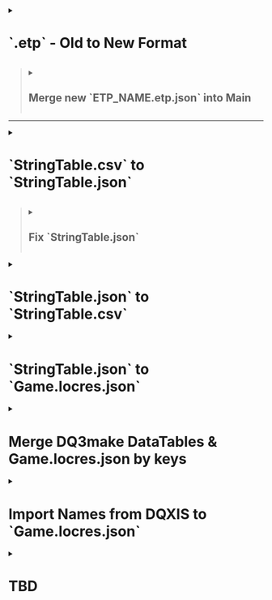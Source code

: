 <details><summary><h1>`.etp` - Old to New Format</h1></summary>

> # JQ Query
>
> ```js
> ####################################################################################################
> # Expected Input:
> # - <ETP_NAME>.etp.json (old format)
> # // ```json
> # // {
> # //   "key_01": {
> # //     "<value_ja_01>": "<value_en_01>"
> # //   },
> # //   "key_0": {
> # //     "<value_ja_02>": "<value_en_02>"
> # //   },
> # //   "key_0": {
> # //     "<value_ja_03>": "<value_en_03>"
> # //   }
> # // }
> # // ```
> # // For Example:
> # // ```json
> # // {
> # //   "19000000": {
> # //     "<voice 00480_19000000><start_lip_sync br01 _normal m00001>「姉ちゃーん！<stop_lip_animation br01 CLOSE_MOUTH>": "<voice 00480_19000000><start_lip_sync br01 _normal m00001>Hey, sis!<stop_lip_animation br01 CLOSE_MOUTH>"
> # //   },
> # //   "19000002": {
> # //     "<voice 00480_19000002><start_lip_sync br01 _normal m00001>「兄ちゃーん！<stop_lip_animation br01 CLOSE_MOUTH>": "<voice 00480_19000002><start_lip_sync br01 _normal m00001>Hey, bro!<stop_lip_animation br01 CLOSE_MOUTH>"
> # //   },
> # //   "19000005": {
> # //     "<voice 00480_19000005><start_lip_sync br01 _normal m00001>「<pc>ー！<stop_lip_animation br01 CLOSE_MOUTH>": "<voice 00480_19000005><start_lip_sync br01 _normal m00001><pc>!<stop_lip_animation br01 CLOSE_MOUTH>"
> # //   }
> # // }
> # // ```
> ####################################################################################################
> # old format .etp to new english only format
> # jq
> to_entries
> | map(
>     reduce . as $obj ({}; {
>         "key": $obj.["key"],
>         "value": {"en": $obj.["value"][]}
>     })
> )
> | from_entries
> ####################################################################################################
> # old format .etp to new multilingual format
> # // # jq
> # // to_entries
> # // | map(
> # //     reduce . as $obj ({}; {
> # //         "key": $obj.["key"],
> # //         "value": {
> # //             "comments": "",
> # //             "de": "",
> # //             "en": $obj.["value"][],
> # //             "es": "",
> # //             "fr": "",
> # //             "it": "",
> # //             "ja": ($obj.["value"] | keys[]),
> # //             "ko": "",
> # //             "zh-Hans": "",
> # //             "zh-Hant": ""
> # //         }
> # //     })
> # // )
> # // | from_entries
> ####################################################################################################
> # Expected Output:
> # // ```json
> # // {
> # //   "key_01": {
> # //     "en": "value_01"
> # //   },
> # //   "key_02": {
> # //     "en": "value_02"
> # //   },
> # //   "key_03": {
> # //     "en": "value_03"
> # //   }
> # // }
> # // ...
> # // ```
> # For Example:
> # // ```json
> # // {
> # //   "19000000": {
> # //     "en": "<voice 00480_19000000><start_lip_sync br01 _normal m00001>Hey, sis!<stop_lip_animation br01 CLOSE_MOUTH>"
> # //   },
> # //   "19000002": {
> # //     "en": "<voice 00480_19000002><start_lip_sync br01 _normal m00001>Hey, bro!<stop_lip_animation br01 CLOSE_MOUTH>"
> # //   },
> # //   "19000005": {
> # //     "en": "<voice 00480_19000005><start_lip_sync br01 _normal m00001><pc>!<stop_lip_animation br01 CLOSE_MOUTH>"
> # //   }
> # // }
> # // ...
> # // ```
> ####################################################################################################
> # Next Step:
> # Merge new `ETP_NAME.etp.json` into Main
> ####################################################################################################
> ```
> - Powershell
> ```ps
> jq "to_entries| map(reduce . as `$obj ({}; {`"key`": `$obj.[`"key`"],`"value`": {`"en`": `$obj.[`"value`"][]}}))| from_entries" "OLD.json" > "OUTPUT.json"
> ```
>
> </details>
>
> > <details><summary><h2>Merge new `ETP_NAME.etp.json` into Main</h2></summary>
> >
> > ## JQ Query
> >
> > ```js
> > ####################################################################################################
> > # Expected Input:
> > # - <ETP_NAME>.etp.json (new formats)
> > # // {
> > # //   "key_01": {
> > # //     "de": "",
> > # //     "en": "",
> > # //     "es": "",
> > # //     "fr": "",
> > # //     "it": "",
> > # //     "ja": "<value_ja_01>",
> > # //     "ko": "<value_ko_01>",
> > # //     "zh-Hans": "<value_zh-Hans_01>",
> > # //     "zh-Hant": "<value_zh-Hant_01>",
> > # //   },
> > # //   "key_02": {
> > # //     "de": "",
> > # //     "en": "",
> > # //     "es": "",
> > # //     "fr": "",
> > # //     "it": "",
> > # //     "ja": "<value_ja_02>",
> > # //     "ko": "<value_ko_02>",
> > # //     "zh-Hans": "<value_zh-Hans_02>",
> > # //     "zh-Hant": "<value_zh-Hant_02>",
> > # //   },
> > # //   "key_03": {
> > # //     "de": "",
> > # //     "en": "",
> > # //     "es": "",
> > # //     "fr": "",
> > # //     "it": "",
> > # //     "ja": "<value_ja_03>",
> > # //     "ko": "<value_ko_03>",
> > # //     "zh-Hans": "<value_zh-Hans_03>",
> > # //     "zh-Hant": "<value_zh-Hant_03>",
> > # //   }
> > # // }
> > # // {
> > # //   "key_01": {
> > # //     "en": "<value_en_01>"
> > # //   },
> > # //   "key_02": {
> > # //     "en": "<value_en_03>"
> > # //   },
> > # //   "key_03": {
> > # //     "ja": "<value_en_02>"
> > # //   }
> > # // }
> > # For Example:
> > # // {
> > # //   "19000000": {
> > # //     "de": "",
> > # //     "en": "<voice 00480_19000000><start_lip_sync br01 _normal m00001>Hey, sis!<stop_lip_animation br01 CLOSE_MOUTH>",
> > # //     "es": "",
> > # //     "fr": "",
> > # //     "it": "",
> > # //     "ja": "<voice 00480_19000000><start_lip_sync br01 _normal m00001>「姉ちゃーん！<stop_lip_animation br01 CLOSE_MOUTH>",
> > # //     "ko": "<voice 00480_19000000><start_lip_sync br01 _normal m00001>: 누나~!<stop_lip_animation br01 CLOSE_MOUTH>",
> > # //     "zh-Hans": "<voice 00480_19000000><start_lip_sync br01 _normal m00001>姐姐！<stop_lip_animation br01 CLOSE_MOUTH>",
> > # //     "zh-Hant": "<voice 00480_19000000><start_lip_sync br01 _normal m00001>姊姊──！<stop_lip_animation br01 CLOSE_MOUTH>"
> > # //   },
> > # //   "19000002": {
> > # //     "de": "",
> > # //     "en": "<voice 00480_19000002><start_lip_sync br01 _normal m00001>Hey, bro!<stop_lip_animation br01 CLOSE_MOUTH>",
> > # //     "es": "",
> > # //     "fr": "",
> > # //     "it": "",
> > # //     "ja": "<voice 00480_19000002><start_lip_sync br01 _normal m00001>「兄ちゃーん！<stop_lip_animation br01 CLOSE_MOUTH>",
> > # //     "ko": "<voice 00480_19000002><start_lip_sync br01 _normal m00001>: 형~!<stop_lip_animation br01 CLOSE_MOUTH>",
> > # //     "zh-Hans": "<voice 00480_19000002><start_lip_sync br01 _normal m00001>哥哥！<stop_lip_animation br01 CLOSE_MOUTH>",
> > # //     "zh-Hant": "<voice 00480_19000002><start_lip_sync br01 _normal m00001>哥哥──！<stop_lip_animation br01 CLOSE_MOUTH>"
> > # //   },
> > # //   "19000005": {
> > # //     "de": "",
> > # //     "en": "<voice 00480_19000005><start_lip_sync br01 _normal m00001><pc>!<stop_lip_animation br01 CLOSE_MOUTH>",
> > # //     "es": "",
> > # //     "fr": "",
> > # //     "it": "",
> > # //     "ja": "<voice 00480_19000005><start_lip_sync br01 _normal m00001>「<pc>ー！<stop_lip_animation br01 CLOSE_MOUTH>",
> > # //     "ko": "<voice 00480_19000005><start_lip_sync br01 _normal m00001>: <pc>~!<stop_lip_animation br01 CLOSE_MOUTH>",
> > # //     "zh-Hans": "<voice 00480_19000005><start_lip_sync br01 _normal m00001><pc>！<stop_lip_animation br01 CLOSE_MOUTH>",
> > # //     "zh-Hant": "<voice 00480_19000005><start_lip_sync br01 _normal m00001><pc>──！<stop_lip_animation br01 CLOSE_MOUTH>"
> > # //   }
> > # // }
> > # //
> > # // {
> > # //   "19000000": {
> > # //     "en": "<voice 00480_19000000><start_lip_sync br01 _normal m00001>Hey, sis!<stop_lip_animation br01 CLOSE_MOUTH>"
> > # //   },
> > # //   "19000002": {
> > # //     "en": "<voice 00480_19000002><start_lip_sync br01 _normal m00001>Hey, bro!<stop_lip_animation br01 CLOSE_MOUTH>"
> > # //   },
> > # //   "19000005": {
> > # //     "en": "<voice 00480_19000005><start_lip_sync br01 _normal m00001><pc>!<stop_lip_animation br01 CLOSE_MOUTH>"
> > # //   }
> > # // }
> > # // ...
> > ####################################################################################################
> > # jq -s
> > reduce .[] as $obj ({}; . * $obj)
> > ####################################################################################################
> > # Expected Output:
> > # // {
> > # //   "key_01": {
> > # //     "de": "",
> > # //     "en": "<value_en_01>",
> > # //     "es": "",
> > # //     "fr": "",
> > # //     "it": "",
> > # //     "ja": "<value_ja_01>",
> > # //     "ko": "<value_ko_01>",
> > # //     "zh-Hans": "<value_zh-Hans_01>",
> > # //     "zh-Hant": "<value_zh-Hant_01>",
> > # //   },
> > # //   "key_02": {
> > # //     "de": "",
> > # //     "en": "<value_en_02>",
> > # //     "es": "",
> > # //     "fr": "",
> > # //     "it": "",
> > # //     "ja": "<value_ja_02>",
> > # //     "ko": "<value_ko_02>",
> > # //     "zh-Hans": "<value_zh-Hans_02>",
> > # //     "zh-Hant": "<value_zh-Hant_02>",
> > # //   },
> > # //   "key_03": {
> > # //     "de": "",
> > # //     "en": "<value_en_03>",
> > # //     "es": "",
> > # //     "fr": "",
> > # //     "it": "",
> > # //     "ja": "<value_ja_03>",
> > # //     "ko": "<value_ko_03>",
> > # //     "zh-Hans": "<value_zh-Hans_03>",
> > # //     "zh-Hant": "<value_zh-Hant_03>",
> > # //   }
> > # // }
> > # For Example:
> > # // {
> > # //   "19000000": {
> > # //     "de": "",
> > # //     "en": "<voice 00480_19000000><start_lip_sync br01 _normal m00001>Hey, sis!<stop_lip_animation br01 CLOSE_MOUTH>",
> > # //     "es": "",
> > # //     "fr": "",
> > # //     "it": "",
> > # //     "ja": "<voice 00480_19000000><start_lip_sync br01 _normal m00001>「姉ちゃーん！<stop_lip_animation br01 CLOSE_MOUTH>",
> > # //     "ko": "<voice 00480_19000000><start_lip_sync br01 _normal m00001>: 누나~!<stop_lip_animation br01 CLOSE_MOUTH>",
> > # //     "zh-Hans": "<voice 00480_19000000><start_lip_sync br01 _normal m00001>姐姐！<stop_lip_animation br01 CLOSE_MOUTH>",
> > # //     "zh-Hant": "<voice 00480_19000000><start_lip_sync br01 _normal m00001>姊姊──！<stop_lip_animation br01 CLOSE_MOUTH>"
> > # //   },
> > # //   "19000002": {
> > # //     "de": "",
> > # //     "en": "<voice 00480_19000002><start_lip_sync br01 _normal m00001>Hey, bro!<stop_lip_animation br01 CLOSE_MOUTH>",
> > # //     "es": "",
> > # //     "fr": "",
> > # //     "it": "",
> > # //     "ja": "<voice 00480_19000002><start_lip_sync br01 _normal m00001>「兄ちゃーん！<stop_lip_animation br01 CLOSE_MOUTH>",
> > # //     "ko": "<voice 00480_19000002><start_lip_sync br01 _normal m00001>: 형~!<stop_lip_animation br01 CLOSE_MOUTH>",
> > # //     "zh-Hans": "<voice 00480_19000002><start_lip_sync br01 _normal m00001>哥哥！<stop_lip_animation br01 CLOSE_MOUTH>",
> > # //     "zh-Hant": "<voice 00480_19000002><start_lip_sync br01 _normal m00001>哥哥──！<stop_lip_animation br01 CLOSE_MOUTH>"
> > # //   },
> > # //   "19000005": {
> > # //     "de": "",
> > # //     "en": "<voice 00480_19000005><start_lip_sync br01 _normal m00001><pc>!<stop_lip_animation br01 CLOSE_MOUTH>",
> > # //     "es": "",
> > # //     "fr": "",
> > # //     "it": "",
> > # //     "ja": "<voice 00480_19000005><start_lip_sync br01 _normal m00001>「<pc>ー！<stop_lip_animation br01 CLOSE_MOUTH>",
> > # //     "ko": "<voice 00480_19000005><start_lip_sync br01 _normal m00001>: <pc>~!<stop_lip_animation br01 CLOSE_MOUTH>",
> > # //     "zh-Hans": "<voice 00480_19000005><start_lip_sync br01 _normal m00001><pc>！<stop_lip_animation br01 CLOSE_MOUTH>",
> > # //     "zh-Hant": "<voice 00480_19000005><start_lip_sync br01 _normal m00001><pc>──！<stop_lip_animation br01 CLOSE_MOUTH>"
> > # //   }
> > # // }
> > ####################################################################################################
> > ```
> > - Powershell
> > ```ps
> > jq -s "reduce .[] as `$obj ({}; . * `$obj)" "NEW.json" "OUTPUT.json" > "MAIN.json"
> > ```
> > </details>



---

<details><summary><h1>`StringTable.csv` to `StringTable.json`</h1></summary>

> # JQ Query
>
> ```js
> ####################################################################################################
> # Expected Input:
> # // ```csv
> # // Key,SourceString
> # // key_01,"value_01"
> # // key_02,"value_02"
> # For Example:
> # // ```csv
> # // Key,SourceString
> # // SYSTXT_BOUKENNOSHO_00010,"Venture, Forth"
> # // SYSTXT_BOUKENNOSHO_00020,"Create, """Adventure Log""""
> # // ```
> ####################################################################################################
> # jq -R
> split(",(?=(SourceString|\".*))"; null) # // Split after first comma
> | .[] = {
>             "key": .[0],
>             "value": ({"<LANGUAGE>":
>                 .[1]
>                 | sub("(^\\\"|\\\"$)";"";"g") # // Fix 'jq -R' (raw input) start & end double-quotes
>                 #| sub("\\\\n";"\n";"g") # // Fix newlines
>                 | sub("(\\\\\"|\"\")";"\"";"g") # // Fix double-quotes
>             })
>         }
> | from_entries
> ####################################################################################################
> # Expected Output:
> # // ```json
> # // {
> # //   "Key": {
> # //     "<LANGUAGE>": "SourceString"
> # //   }
> # // }
> # // {
> # //   "key_01": {
> # //     "<LANGUAGE>": "value_01"
> # //   }
> # // }
> # // {
> # //   "key_02": {
> # //     "<LANGUAGE>": "value_02"
> # //   }
> # // }
> # // ...
> # // ```
> # For Example:
> # // ```json
> # // {
> # //   "Key": {
> # //     "<LANGUAGE>": "SourceString"
> # //   }
> # // }
> # // {
> # //   "SYSTXT_BOUKENNOSHO_00010": {
> # //     "<LANGUAGE>": "Venture Forth"
> # //   }
> # // }
> # // {
> # //   "SYSTXT_BOUKENNOSHO_00020": {
> # //     "<LANGUAGE>": "Create \"Adventure\" \"Log\""
> # //   }
> # // }
> # // ...
> # // ```
> ####################################################################################################
> # Next Step:
> # Fix `StringTable.json`
> ####################################################################################################
> ```
>
> ---
>
> </details>

> <details><summary><h2>Fix `StringTable.json`</h2></summary>
>
> > ## JQ Query
> >
> > - `jq` does not have a convenient way of combining/"slurping" the output from the previous step (yet?), so a second command is needed.
> >
> > ```js
> > ####################################################################################################
> > # Expected Input:
> > # // ```json
> > # // {
> > # //   "Key": {
> > # //     "<LANGUAGE>": "SourceString"
> > # //   }
> > # // }
> > # // {
> > # //   "key_01": {
> > # //     "<LANGUAGE>": "value_01"
> > # //   }
> > # // }
> > # // {
> > # //   "key_02": {
> > # //     "<LANGUAGE>": "value_02"
> > # //   }
> > # // }
> > # // ...
> > # // ```
> > # For Example:
> > # // ```json
> > # // {
> > # //   "Key": {
> > # //     "<LANGUAGE>": "SourceString"
> > # //   }
> > # // }
> > # // {
> > # //   "SYSTXT_BOUKENNOSHO_00010": {
> > # //     "<LANGUAGE>": "Venture Forth"
> > # //   }
> > # // }
> > # // {
> > # //   "SYSTXT_BOUKENNOSHO_00020": {
> > # //     "<LANGUAGE>": "Create \"Adventure\" \"Log\""
> > # //   }
> > # // }
> > # // ...
> > # // ```
> > ####################################################################################################
> > # jq -s
> > add
> > | del(.Key)
> > | . as $output
> > | {"<StringTable Name>": $output}
> > # For Example: // | {"STT_System_Title": $output}
> > ####################################################################################################
> > # Expected Output:
> > # // ```json
> > # // {
> > # //   "<StringTable Name>": {
> > # //     "key_01": {
> > # //       "<LANGUAGE>": "value_01"
> > # //     },
> > # //     "key_02": {
> > # //       "<LANGUAGE>": "value_02"
> > # //     }
> > # //     ...
> > # //   }
> > # // }
> > # For Example:
> > # // ```json
> > # // {
> > # //   "STT_System_Title": {
> > # //     "SYSTXT_BOUKENNOSHO_00010": {
> > # //       "<LANGUAGE>": "Venture Forth"
> > # //     },
> > # //     "SYSTXT_BOUKENNOSHO_00020": {
> > # //       "<LANGUAGE>": "Create \"Adventure\" \"Log\""
> > # //     }
> > # //     ...
> > # //   }
> > # // }
> > # // ```
> > ####################################################################################################
> > # Next Step:
> > # Combine with `Game.locres.json`
> > ####################################################################################################
> > ```
>
> ---
>
> </details>

<details><summary><h1>`StringTable.json` to `StringTable.csv`</h1></summary>

> - For translating via `pakchunk#-<PLATFORM>.ucas/<PROJECT_NAME>/Content/StringTables/Game/**/<StringTable>.uasset` in Unreal Engine's UE4Editor
>
> # JQ Query
>
> ```js
> ####################################################################################################
> # Expected Input:
> # // ```json
> # // {
> # //   "<StringTable Name>": {
> # //     "key_01": {
> # //       "<LANGUAGE>": "value_01"
> # //     },
> # //     "key_02": {
> # //       "<LANGUAGE>": "value_02"
> # //     }
> # //     ...
> # //   }
> # // }
> # For Example:
> # // ```json
> # // {
> # //   "STT_System_Title": {
> # //     "SYSTXT_BOUKENNOSHO_00010": {
> # //       "<LANGUAGE>": "Venture Forth"
> # //     },
> # //     "SYSTXT_BOUKENNOSHO_00020": {
> # //       "<LANGUAGE>": "Create \"Adventure\" \"Log\""
> # //     }
> # //     ...
> # //   }
> # // }
> # // ```
> ####################################################################################################
> # jq -r
> "Key,SourceString",
> (
>     .[]
>     | to_entries
>     | map(
>         .value = (
>             .value[]
>         )
>         | "\(.key),\"\(
>             .value
>             | sub("\n";"\\n";"g")
>             | sub("\"";"\"\"";"g")
>         )\""
>     )
> )[]
> ####################################################################################################
> # Expected Output:
> # // ```csv
> # // Key,SourceString
> # // key_01,"value_01"
> # // key_02,"value_02"
> # // ...
> # // ```
> # For Example:
> # // ```csv
> # // Key,SourceString
> # // SYSTXT_BOUKENNOSHO_00010,"Venture Forth"
> # // SYSTXT_BOUKENNOSHO_00020,"Create\n""Adventure"" ""Log"""
> # // ...
> # // ```
> ####################################################################################################
> # Next Step:
> # - `import csv` into Unreal Engine project's StringTables
> ####################################################################################################
> ```
>
> ---
>
> </details>

<details><summary><h1>`StringTable.json` to `Game.locres.json`</h1></summary>

> - For translating via `pakchunk0-<PLATFORM>.pak/<PROJECT_NAME>/Content/Localization/Game/<LANGUAGE>/Game.locres` with LocRes-Builder
>
> ## JQ Query
>
> ```js
> ####################################################################################################
> # Expected Input:
> # // ```json
> # // {
> # //   "<StringTable Name>": {
> # //     "key_01": {
> # //       "<LANGUAGE>": "value_01"
> # //     },
> # //     "key_02": {
> # //       "<LANGUAGE>": "value_02"
> # //     }
> # //     ...
> # //   }
> # // }
> # For Example:
> # // {
> # //   "STT_CareerStoryVer1": {
> # //     "SYSTXT_CAREER_STORY_ATH1_001": {
> # //       "comments": "",
> # //       "de": "",
> # //       "en": "One day, {PC} woke up to find that\n{Brother_Name} had failed at an alchemy recipe\nand had turned the village supply of Pep Beans into ashes.\n{PC} was sent to Abba's house to apologize to\nher on behalf of {Zokugara}. It seems that\nAbba's house is on the hill beyond the bridge.",
> # //       "es": "",
> # //       "fr": "",
> # //       "it": "",
> # //       "ja": "ある日\u3000{PC}が\u3000目を覚ますと\n{Brother_Name}が\u3000錬金術に失敗して\n大事なハツラツ豆を灰にしてしまったと\n騒ぎになっていた。\n家に上がってきた\u3000村人に\u3000{Zokugara}の代わりに\nアバさまに謝ってこい！\u3000と言われた。\nアバの家は\u3000橋向こうの高台にあるらしい。",
> # //       "ko": "어느 날 {PC}|hpp(이,가) 눈을 뜨자\n{Brother_Name}의 연금술이 실패하는 바람에\n소중한 활력의 콩이 잿더미가 되었다며\n난리가 난 상태였다.\n집으로 찾아온 마을 주민은 {Brother_Name}|hpp(을,를)\n대신해서 아바 님께 사과하고 오라고 했다.\n아바의 집은 다리 건너 언덕에 있다 한다.",
> # //       "zh-Hans": "有一天，{PC}一觉醒来，\n发现{Brother_Name}因为炼金术失败\n而把重要的活力豆毁掉了，\n这件事在村里引起了骚动。\n一位村民来到家里，\n要求代替{Zokugara}向阿巴大人道歉。\n阿巴的家似乎就在桥对面的高地上。",
> # //       "zh-Hant": "有一天，{PC}一覺醒來，\n發現{Brother_Name}因為鍊金術失敗\n而把重要的活力豆毀掉了，\n這件事在村裡引起了騷動。\n一位村民來到家裡，\n要求代替{Zokugara}去向阿巴大人道歉。\n阿巴的家似乎就在橋對面的高地上。"
> # //     },
> # //     "SYSTXT_CAREER_STORY_ATH1_002": {
> # //       "comments": "",
> # //       "de": "",
> # //       "en": "When {PC} arrived at Abba's house\nthey met with Abba's grandson, Shini.\nHe said that she has been feeling depressed\nlately but he has a plan to help her feel\nbetter. Shini has asked us to bring him some\nDried Antidotal Herb and Fluffy Rice Husk.",
> # //       "es": "",
> # //       "fr": "",
> # //       "it": "",
> # //       "ja": "アバの家に\u3000謝りにいくと\u3000アバは\n部屋に閉じこもっており\u3000応対したのは\nアバの孫のシンイだった。\nシンイは\u3000灰になったハツラツ豆の代わりに\nフカフカのもみガラと\u3000干しどくけし草を\n持ってきてほしい！\u3000と頼んできた。\nアバは\u3000最近\u3000ふさぎ込んでいるらしい。",
> # //       "ko": "아바의 집에 사과하러 갔지만 아바는\n방에 틀어박힌 상태였고, 대신 \n아바의 손자인 신이가 맞이해 주었다.\n신이는 잿더미가 된 활력의 콩 대신에\n말랑한 겉겨와 말린 해독초를\n가져와 달라고 부탁했다.\n아바는 요즘 몹시 울적해한다는 것 같다.",
> # //       "zh-Hans": "前往阿巴的家道歉，\n却发现阿巴闷在屋子里，\n只见到了阿巴的孙子辛依。\n受辛依委托将软软的谷壳和\n晒干的解毒草拿来，\n补偿变为灰烬的活力豆。\n阿巴最近似乎精神不太好。",
> # //       "zh-Hant": "前往阿巴的家道歉，\n卻發現阿巴悶在屋子裡，\n只見到了阿巴的孫子辛伊。\n受辛伊委託\n將鬆軟穀殼和曬乾的解毒草\n拿來，補償變為灰燼的活力豆。\n阿巴最近似乎精神不太好。"
> # //     }
> # //   }
> # // }
> ####################################################################################################
> # jq
> . as {$STT_CareerStoryVer1: {$key: $values}}
> | {STT_CareerStoryVer1: (
>     $STT_CareerStoryVer1
>     # // delete all languages—except the target—to not accidentally overwrite `Game.locres.json`'s other fields later
>     | del(.[].[
>         "comments",
>         "de",
>         #"en",
>         "es",
>         "fr",
>         "it",
>         "ja",
>         "ko",
>         "zh-Hans",
>         "zh-Hant"
>     ])
> )}
> ####################################################################################################
> # Expected Output:
> # // {
> # //   "STT_CareerStoryVer1": {
> # //     "SYSTXT_CAREER_STORY_ATH1_001": {
> # //       "en": "One day, {PC} woke up to find that\n{Brother_Name} had failed at an alchemy recipe\nand had turned the village supply of Pep Beans into ashes.\n{PC} was sent to Abba's house to apologize to\nher on behalf of {Zokugara}. It seems that\nAbba's house is on the hill beyond the bridge."
> # //     },
> # //     "SYSTXT_CAREER_STORY_ATH1_002": {
> # //       "en": "When {PC} arrived at Abba's house\nthey met with Abba's grandson, Shini.\nHe said that she has been feeling depressed\nlately but he has a plan to help her feel\nbetter. Shini has asked us to bring him some\nDried Antidotal Herb and Fluffy Rice Husk."
> # //     }
> # //   }
> # // }
> ####################################################################################################
> ```
>
> ---
>
> ## JQ Query
>
> ```js
> ####################################################################################################
> # Expected Input:
> # - `Game.locres.json`
> # - `StringTable.json`
> #   - single language
> # // ```json
> # // {
> # //   "<StringTable Name>": {
> # //     "key_01": {
> # //       "<LANGUAGE>": "value_01"
> # //     },
> # //     "key_02": {
> # //       "<LANGUAGE>": "value_02"
> # //     }
> # //     ...
> # //   }
> # // }
> # For Example:
> # // {
> # //   "STT_CareerStoryVer1": {
> # //     "SYSTXT_CAREER_STORY_ATH1_001": {
> # //       "en": "One day, {PC} woke up to find that\n{Brother_Name} had failed at an alchemy recipe\nand had turned the village supply of Pep Beans into ashes.\n{PC} was sent to Abba's house to apologize to\nher on behalf of {Zokugara}. It seems that\nAbba's house is on the hill beyond the bridge.",
> # //     },
> # //     "SYSTXT_CAREER_STORY_ATH1_002": {
> # //       "en": "When {PC} arrived at Abba's house\nthey met with Abba's grandson, Shini.\nHe said that she has been feeling depressed\nlately but he has a plan to help her feel\nbetter. Shini has asked us to bring him some\nDried Antidotal Herb and Fluffy Rice Husk.",
> # //     }
> # //   }
> # // }
> # // ```
> ####################################################################################################
> # jq -s
> reduce .[] as $object ({}; . * $object)
> ####################################################################################################
> # Expected Output:
> # // {
> # //   "<StringTable Name": {
> # //     "key_01": {
> # //       "<LANGUAGE>": "value_01"
> # //     },
> # //     "key_01": {
> # //       "<LANGUAGE>": "value_01"
> # //     },
> # //     ...
> # //   }
> # // }
> # For Example:
> # // {
> # //   "STT_CareerStoryVer1": {
> # //     "SYSTXT_CAREER_STORY_ATH1_001": {
> # //       "en": "One day, {PC} woke up to find that\n{Brother_Name} had failed at an alchemy recipe\nand had turned the village supply of Pep Beans into ashes.\n{PC} was sent to Abba's house to apologize to\nher on behalf of {Zokugara}. It seems that\nAbba's house is on the hill beyond the bridge."
> # //     },
> # //     "SYSTXT_CAREER_STORY_ATH1_002": {
> # //       "en": "When {PC} arrived at Abba's house\nthey met with Abba's grandson, Shini.\nHe said that she has been feeling depressed\nlately but he has a plan to help her feel\nbetter. Shini has asked us to bring him some\nDried Antidotal Herb and Fluffy Rice Husk."
> # //     }
> # //   }
> # // }
> ####################################################################################################
> ```
>
> ---
>
> </details>

<details><summary><h1>Merge DQ3make DataTables & Game.locres.json by keys</h1></summary>

> ####################################################################################################
>
> # Input
>
> - {`DQ3make`: {`TEXT_NOUN_<ALL LANGUAGES>:TEXT_NOUN_Monster_Name_*`}}
> - `Game.locres.json`: `STT_BattleMonsterName`
>   ####################################################################################################
>
> # JQ Query
>
> ```js
> # jq -n -S
> [
>     inputs[]
>     | to_entries
>     | map(
>         .key as $k
>         | .value = (
>             .value
>             | .key = $k
>         )
>     )[]
> ]
> | group_by(
>     .value.en
> )
> | map(
> 	.[0].key = .[1].key
>     | .[0]
>     | select(.key != null)
>     | select(.value | has("de"))
>     | del(.value.["key","RubyText","Text"])
> )
> | from_entries
> | {STT_BattleMonsterName: .}
> ```
>
> ####################################################################################################
>
> # Output
>
> ```json
> {
>   "STT_BattleMonsterName": {
>     "ID_MONSTER_NAME_00100": {
>       "SelfId": "TEXT_NOUN_Monster_Name_Slime",
>       "de": "Schleim",
>       "en": "Slime",
>       "es": "Limo",
>       "fr": "Gluant",
>       "it": "Slime"
>     },
>     "ID_MONSTER_NAME_00101": {
>       "SelfId": "TEXT_NOUN_Monster_Name_Sheslime",
>       "de": "Schleimette",
>       "en": "She-Slime",
>       "es": "Lima",
>       "fr": "Gluante",
>       "it": "Slime arancione"
>     }
>     // ...
>   }
> }
> ```
>
> ####################################################################################################
>
> ---
>
> </details>

<details><summary><h1>Import Names from DQXIS to `Game.locres.json`</h1></summary>

> ## JQ Query
>
> ```js
> ####################################################################################################
> # Expected Input:
> # - `Game.locres.json:<Namespace>`
> # - `DQXIS_Localize.db_ListNoun.json`
> # // ```json
> # // {
> # //     "key_01": {
> # //       "comments": "",
> # //       "de": "",
> # //       "en": "<en>",
> # //       "es": "",
> # //       "fr": "",
> # //       "it": "",
> # //       "ja": "<ja>",
> # //       "ko": "<ko>",
> # //       "zh-Hans": "<zh-Hans>",
> # //       "zh-Hant": "<zh-Hant>"
> # //     },
> # //     "key_02": {
> # //       "comments": "",
> # //       "de": "",
> # //       "en": "<en>",
> # //       "es": "",
> # //       "fr": "",
> # //       "it": "",
> # //       "ja": "<ja>",
> # //       "ko": "<ko>",
> # //       "zh-Hans": "<zh-Hans>",
> # //       "zh-Hant": "<zh-Hant>"
> # //     }
> # //     ...
> # //   }
> # For Example:
> # // {
> # //     "NAME_ID_ITEM_EQUIP_ONEHANDEDSWORD_DOUNOTSURUGI": {
> # //       "comments": "",
> # //       "de": "",
> # //       "en": "Copper Sword",
> # //       "es": "",
> # //       "fr": "",
> # //       "it": "",
> # //       "ja": "どうのつるぎ",
> # //       "ko": "구리 검",
> # //       "zh-Hans": "铜剑",
> # //       "zh-Hant": "銅劍"
> # //     },
> # //     "NAME_ID_ITEM_EQUIP_ONEHANDEDSWORD_ETENENOKEN": {
> # //       "comments": "",
> # //       "de": "Etheneschwert",
> # //       "en": "Ethene Sword",
> # //       "es": "Espada de Ethene",
> # //       "fr": "Épée de Ethene",
> # //       "it": "Spada di Ethene",
> # //       "ja": "エテーネの剣",
> # //       "ko": "에테네의 검",
> # //       "zh-Hans": "伊甸之剑",
> # //       "zh-Hant": "伊甸之劍"
> # //     }
> # //     ...
> # // }
> # // {
> # //   "TXT_ITEM_NAME_W_SWD_0002": {
> # //     "de": "Kupferschwert",
> # //     "en": "Copper Sword",
> # //     "es": "Espada de cobre",
> # //     "fr": "Épée de cuivre",
> # //     "it": "Spada di rame"
> # //   },
> # //   "TXT_ITEM_NAME_W_SWD_0003": {
> # //     "de": "Soldatenschwert",
> # //     "en": "Soldier's Sword",
> # //     "es": "Espada de soldado",
> # //     "fr": "Épée de soldat",
> # //     "it": "Spada del soldato"
> # //   },
> # //   "TXT_ITEM_NAME_W_SWD_0004": {
> # //     "de": "Bronzeschwert",
> # //     "en": "Bronze Sword",
> # //     "es": "Espada de bronce",
> # //     "fr": "Épée de bronze",
> # //     "it": "Spada di bronzo"
> # //   }
> # //   ...
> # // }
> # // ```
> ####################################################################################################
> # js -s
> [
>     [
>         .[]
>         | to_entries[]
>     ]
>     | group_by(.value.en)[]
>     | if (.[1] != null)
>       then
>         (
>             .[0].value.de = .[1].value.de
>             | .[0].value.es = .[1].value.es
>             | .[0].value.fr = .[1].value.fr
>             | .[0].value.it = .[1].value.it
>             | del(.[1])
>         )
>       else (.)
>       end
>     | select(.[].key | match("NAME_ID_.*"))
>     | from_entries
> ]
> ####################################################################################################
> # Expected Output:
> # // [
> # //   {
> # //     "key_01": {
> # //       "comments": "",
> # //       "de": "<de>",
> # //       "en": "<en>",
> # //       "es": "<es>",
> # //       "fr": "<fr>",
> # //       "it": "<it>",
> # //       "ja": "<ja>",
> # //       "ko": "<ko>",
> # //       "zh-Hans": "<zh-Hans>",
> # //       "zh-Hant": "<zh-Hant>"
> # //     },
> # //     "key_02": {
> # //       "comments": "",
> # //       "de": "<de>",
> # //       "en": "<en>",
> # //       "es": "<es>",
> # //       "fr": "<fr>",
> # //       "it": "<it>",
> # //       "ja": "<ja>",
> # //       "ko": "<ko>",
> # //       "zh-Hans": "<zh-Hans>",
> # //       "zh-Hant": "<zh-Hant>"
> # //     }
> # //     ...
> # //   }
> # // ]
> # For Example:
> # // [
> # //   {
> # //     "NAME_ID_ITEM_EQUIP_ONEHANDEDSWORD_DOUNOTSURUGI": {
> # //       "comments": "",
> # //       "de": "Kupferschwert",
> # //       "en": "Copper Sword",
> # //       "es": "Espada de cobre",
> # //       "fr": "Épée de cuivre",
> # //       "it": "Spada di rame",
> # //       "ja": "どうのつるぎ",
> # //       "ko": "구리 검",
> # //       "zh-Hans": "铜剑",
> # //       "zh-Hant": "銅劍"
> # //     }
> # //   },
> # //   {
> # //     "NAME_ID_ITEM_EQUIP_ONEHANDEDSWORD_ETENENOKEN": {
> # //       "comments": "",
> # //       "de": "Etheneschwert",
> # //       "en": "Ethene Sword",
> # //       "es": "Espada de Ethene",
> # //       "fr": "Épée de Ethene",
> # //       "it": "Spada di Ethene",
> # //       "ja": "エテーネの剣",
> # //       "ko": "에테네의 검",
> # //       "zh-Hans": "伊甸之剑",
> # //       "zh-Hant": "伊甸之劍"
> # //     }
> # //   }
> # // ]
> ####################################################################################################
> # Next Steps:
> # - Copy everything in the array to the appropriate `Game.locres.json` namespace
> # - Merge new `Game.locres.json` into Main
> ####################################################################################################
> ```
>
> ---
>
> </details>

<details><summary><h1>TBD</h1></summary>

<!--

<details><summary><h1>TEMPLATE</h1></summary>

# Input

```json

```

# JQ Query

```js

```

# Output

```json

```

</details>

-->

# `.csv` > `.json`

## Input

- `FINAL/pakchunk0-Switch_P/Holiday/Content/StringTables/GAME/System/System_QuestList/STT_QuestListName.uasset.csv`

```json
Key,SourceString
SYSTEXT_QUESTLIST_NAME_AQ_001_1,"Seeking A Hermit's Remedy"
// ...
SYSTEXT_QUESTLIST_NAME_TQ_012_1,"Trendy Gadabout"
```

## JQ Query

```js
# jq -s -R
[
    split("\n")[]
    | sub(",";"???";"")
    | split("???")
]
| .[0] as $header
| .[1:]
| map(
    [$header, .]
    | transpose
    | map(
        {
            "key": (.[0]//""),
            "value": (.[1]//"")
            | sub("\\\\n";"\n";"g")
            #| sub("\\\"";"";"g")
            #| sub("\\\",";"")
        }
    )
    | from_entries
    | .value.["en"] = .SourceString
    | .value.["en"] = (.value.["en"] | sub("^\"";""))
    | .value.["en"] = (.value.["en"] | sub("\"$";""))
    | .value.["en"] = (.value.["en"] | sub("\\\\";"";"g"))
    | .value.["en"] = (.value.["en"] | sub("''";"\"";"g"))

    | del(.SourceString)
)
| from_entries
#| reduce . as $obj ({}; {"<Namespace>": $obj})
| reduce . as $obj ({}; {"STT_QuestListDetail": $obj})
|del(.[].[""])
```

## Output

```json
{
  "STT_QuestListName": {
    "SYSTEXT_QUESTLIST_NAME_AQ_001_1": {
      "en": "Seeking A Hermit's Remedy"
    },
    // ...
    "SYSTEXT_QUESTLIST_NAME_TQ_012_1": {
      "en": "Trendy Gadabout"
    }
  }
}
```

---

# `.csv` > `.json` > new format

## Input

- `Game.locres.json`
- `.csv` > `.json`

## JQ Query

```js
# jq -s
reduce .[] as $obj ({}; . * $obj)
# "Game.locres.json"
# "<CSV_TO_JSON>.json"
# > "output.json"
```

## Output

```json
{
  "STT_DaijinamonoItem": {
    "EXPLANATION_ID_ITEM_DAIJINAMONO_ADAMASUREZA": {
      "comments": "",
      "de": "",
      "en": "Very tough skin\neven scissors\ncan't cut.",
      "es": "",
      "fr": "",
      "it": "",
      "ja": "ハサミでは\n切れないくらい\nとても丈夫な皮",
      "ko": "집게발로 자를 수\n없을 만큼 아주\n튼튼한 가죽",
      "zh-Hans": "用剪刀都剪不开\n非常结实的皮革",
      "zh-Hant": "用剪刀都剪不開\n非常結實的皮革"
    }
    // ...
  }
}
```

# Combine multiple `CSV_TO_JSON.json` files

## Input

- `Game.locres.json`
- `<CSV_TO_JSON's outputs>.json`

## JQ Query

```js
# jq --arg namespace "<CSV_TO_JSON's filename>" -s
# jq --arg namespace "STT_Battle_Levelup" -s
"reduce .[] as $obj ({}; . * $obj) | {$namespace: .[$namespace]}"
# "Game.locres.json"
# "<CSV_TO_JSON>_01.json"
# "<CSV_TO_JSON>_02.json"
# "<CSV_TO_JSON>_03.json"
# // ...
# or
# "<CSV_TO_JSON>*.json"
# > "output.json"
```

## Output

```js
{
  "STT_Battle_Levelup": {
    "SYSTXT_BATTLE_LEVELUP_00010": {
      "comments": "",
      "de": "",
      "en": "You learned a new skill!",
      "es": "",
      "fr": "",
      "it": "",
      "ja": "あたらしい\u3000特技を\u3000おぼえた！",
      "ko": "새로운 특기를 익혔다!",
      "zh-Hans": "学会了新的特技！",
      "zh-Hant": "習得了新的特技！"
    },
    "SYSTXT_BATTLE_LEVELUP_00020": {
      "comments": "",
      "de": "",
      "en": "You learned a new spell!",
      "es": "",
      "fr": "",
      "it": "",
      "ja": "あたらしい\u3000呪文を\u3000おぼえた！",
      "ko": "새로운 주문을 익혔다!",
      "zh-Hans": "学会了新的咒文！",
      "zh-Hant": "習得了新的咒文！"
    },
    "SYSTXT_BATTLE_LEVELUP_00030": {
      "comments": "",
      "de": "",
      "en": "You learned a new skill & spell!",
      "es": "",
      "fr": "",
      "it": "",
      "ja": "あたらしい\u3000特技と呪文を\u3000おぼえた！",
      "ko": "새로운 특기와 주문을 익혔다!",
      "zh-Hans": "学会了新的特技和咒文！",
      "zh-Hant": "習得了新的特技和咒文！"
    },
    "SYSTXT_BATTLE_LEVELUP_00040": {
      "comments": "",
      "de": "",
      "en": "Earned skill points",
      "es": "",
      "fr": "",
      "it": "",
      "ja": "獲得スキルポイント",
      "ko": "획득 스킬 포인트",
      "zh-Hans": "获得技能点数",
      "zh-Hant": "獲得技能點數"
    },
    "SYSTXT_BATTLE_LEVELUP_00050": {
      "comments": "",
      "de": "",
      "en": "Total",
      "es": "",
      "fr": "",
      "it": "",
      "ja": "現在",
      "ko": "현재",
      "zh-Hans": "现有",
      "zh-Hant": "現有"
    },
    "SYSTXT_BATTLE_LEVELUP_00060": {
      "comments": "",
      "de": "",
      "en": "{Character_Name} was promoted to level {Character_Level}!",
      "es": "",
      "fr": "",
      "it": "",
      "ja": "{Character_Name}は\u3000レベル{Character_Level}に\u3000あがった！",
      "ko": "{Character_Name}|hpp(은,는)\n{Character_Level} 레벨로 올랐다!",
      "zh-Hans": "{Character_Name}升到了{Character_Level}级！",
      "zh-Hant": "{Character_Name}提升至等級{Character_Level}了！"
    },
    "SYSTXT_BATTLE_LEVELUP_00070": {
      "comments": "",
      "de": "",
      "en": "{Character_Name} learned the {Spell_Name} spell!",
      "es": "",
      "fr": "",
      "it": "",
      "ja": "{Character_Name}は\u3000{Spell_Name}の呪文を覚えた！",
      "ko": "{Character_Name}|hpp(은,는) {Spell_Name} 주문을 익혔다!",
      "zh-Hans": "{Character_Name}学会了咒文{Spell_Name}！",
      "zh-Hant": "{Character_Name}習得了咒文「{Spell_Name}」！"
    },
    "SYSTXT_BATTLE_LEVELUP_00080": {
      "comments": "",
      "de": "",
      "en": "{Character_Name} learned the {Skill_Name} skill!",
      "es": "",
      "fr": "",
      "it": "",
      "ja": "{Character_Name}は\u3000{Skill_Name}の特技を覚えた！",
      "ko": "{Character_Name}|hpp(은,는) {Skill_Name} 특기를 익혔다!",
      "zh-Hans": "{Character_Name}学会了特技{Skill_Name}！",
      "zh-Hant": "{Character_Name}習得了特技「{Skill_Name}」！"
    },
    "SYSTXT_BATTLE_LEVELUP_00090": {
      "comments": "",
      "de": "",
      "en": "{SkillPoint} skill points were received!",
      "es": "",
      "fr": "",
      "it": "",
      "ja": "{SkillPoint}Ｐの\u3000スキルポイントをかくとく！",
      "ko": "스킬 포인트 {SkillPoint}P를 획득했다!",
      "zh-Hans": "获得了{SkillPoint}点的技能点数！",
      "zh-Hant": "獲得了{SkillPoint}點的技能點數！"
    },
    "SYSTXT_BATTLE_LEVELUP_00100": {
      "comments": "",
      "de": "",
      "en": "Leveled up:",
      "es": "",
      "fr": "",
      "it": "",
      "ja": "レベルが",
      "ko": "레벨이",
      "zh-Hans": "等级由",
      "zh-Hant": "等級由"
    },
    "SYSTXT_BATTLE_LEVELUP_00110": {
      "comments": "",
      "de": "",
      "en": "-->",
      "es": "",
      "fr": "",
      "it": "",
      "ja": "から",
      "ko": "에서",
      "zh-Hans": "提升为",
      "zh-Hant": "提升為"
    },
    "SYSTXT_BATTLE_LEVELUP_00120": {
      "comments": "",
      "de": "",
      "en": "",
      "es": "",
      "fr": "",
      "it": "",
      "ja": "にあがった！",
      "ko": "(으)로 올랐다!",
      "zh-Hans": "了！",
      "zh-Hant": "了！"
    }
  }
}
```

---

<details><summary><h1>group_by(JAPANESE) & Combine</h1></summary>

## Input

- `Game.locres.json`
- Combined `GOP_Text_Noun_<LANGUAGE>` DataTables

```json
{
    // ...
    "NAME_ID_ITEM_EQUIP_ONEHANDEDSWORD_DORAGONKIRA": {
      "comments": "",
      "de": "",
      "en": "",
      "es": "",
      "fr": "",
      "it": "",
      "ja": "ドラゴンキラー",
      "ko": "드래곤 킬러",
      "zh-Hans": "斩龙剑",
      "zh-Hant": "斬龍劍"
    },
    "NAME_ID_ITEM_EQUIP_ONEHANDEDSWORD_DOUNOTSURUGI": {
      "comments": "",
      "de": "",
      "en": "",
      "es": "",
      "fr": "",
      "it": "",
      "ja": "どうのつるぎ",
      "ko": "구리 검",
      "zh-Hans": "铜剑",
      "zh-Hant": "銅劍"
    },
    "NAME_ID_ITEM_EQUIP_ONEHANDEDSWORD_ETENENOKEN": {
      "comments": "",
      "de": "",
      "en": "",
      "es": "",
      "fr": "",
      "it": "",
      "ja": "エテーネの剣",
      "ko": "에테네의 검",
      "zh-Hans": "伊甸之剑",
      "zh-Hant": "伊甸之劍"
    }
    // ...
}
{
      // ...
      "TEXT_NOUN_JAPANESE_Item_Name_Copper_Sword": {
        "SelfId": "TEXT_NOUN_JAPANESE_Item_Name_Copper_Sword",
        "Text": "どうのつるぎ",
        "RubyText": "Copper Sword"
      },
      "TEXT_NOUN_JAPANESE_Item_Name_Steel_Broadsword": {
        "SelfId": "TEXT_NOUN_JAPANESE_Item_Name_Steel_Broadsword",
        "Text": "はがねのつるぎ",
        "RubyText": "はがねのつるぎ"
      },
      "TEXT_NOUN_JAPANESE_Item_Name_Slapstick": {
        "SelfId": "TEXT_NOUN_JAPANESE_Item_Name_Slapstick",
        "Text": "はがねのはりせん",
        "RubyText": "はがねのはりせん"
      },
      "EXAMPLE": {
        "Text": "エテーネの剣",
        "RubyText": "Ethenian Sword"
      }
      // ...
}
```

## JQ Query

<!-- V1
```bash
# jq -n
[input[],input[]]
| group_by(.["ja"] // .["Text"])
| map(
    if ( .[1] )
    then
        .[0].["en"] = .[1].["RubyText"]
    else .
    end
)
```
-->

<!-- V2
```js
# jq -n
[
  [
    input
    | (
      .
      | to_entries
      | map(.value.key = .key)
      | from_entries
      )[], input[]
  ]
  | group_by(.["ja"] // .["Text"])
  | map(
      if ( .[1] )
      then
          #.[0].["de"] = .[1].["de"]
          .[0].["en"] = .[1].["RubyText"]
      else .
      end
  )
  [][]
  | select(has("key"))
  | walk(
      if type == "object" and has("key")
      then ([. = {key, value: . } | del(.value.key) ]| from_entries)
      else .
      end
  )
]
```
-->

```json
[input
| (
.
| to_entries
| map(.value.key = .key)
| from_entries
)[]
,input[]]
| group_by(.["ja"] // .["Text"])
| map(
if ( .[1] )
then(
  .[0].["de"] = .[1].["de"]
| .[0].["en"] = .[1].["en"]
| .[0].["es"] = .[1].["es"]
| .[0].["fr"] = .[1].["fr"]
| .[0].["it"] = .[1].["it"]
)
else(.)
end
)
[][]
| select(has("key"))
| walk(
if(type == "object" and has("key"))
then ([. = {key, value: . } | del(.value.key) ]| from_entries)
else(.)
end
)

```

<!-- TEST
```js
[
[input
| (
.
| to_entries
| map(.value.key = .key)
| from_entries
) []
, input[]]
 | group_by(.["ja"])
 | map(
 if ( .[1] )
 then(
   .[0].["de"] = .[1].["de"]
 | .[0].["en"] = .[1].["en"]
 | .[0].["es"] = .[1].["es"]
 | .[0].["fr"] = .[1].["fr"]
 | .[0].["it"] = .[1].["it"]
 )
 else(.)
 end
 )
 [][]
 | select(has("comments"))
 | walk(
 if(type == "object" and has("key"))
 then ([. = {key, value: . } | del(.value.key) ]| from_entries)
 else(.)
 end
 )
| reduce . as $STT_WeaponItem (.STT_WeaponItem; .STT_WeaponItem = $STT_WeaponItem)
]

| reduce .[] as $o ({}; . * $o)
```
-->

## Output

```json
[
  // ...
  {
    "NAME_ID_ITEM_EQUIP_ONEHANDEDSWORD_DOUNOTSURUGI": {
      "comments": "",
      "de": "",
      "en": "Copper Sword",
      "es": "",
      "fr": "",
      "it": "",
      "ja": "どうのつるぎ",
      "ko": "구리 검",
      "zh-Hans": "铜剑",
      "zh-Hant": "銅劍"
    }
  },
  {
    "NAME_ID_ITEM_EQUIP_ONEHANDEDSWORD_ETENENOKEN": {
      "comments": "",
      "de": "",
      "en": "Ethenian Sword",
      "es": "",
      "fr": "",
      "it": "",
      "ja": "エテーネの剣",
      "ko": "에테네의 검",
      "zh-Hans": "伊甸之剑",
      "zh-Hant": "伊甸之劍"
    }
  },
  {
    "NAME_ID_ITEM_EQUIP_ONEHANDEDSWORD_DORAGONKIRA": {
      "comments": "",
      "de": "",
      "en": "",
      "es": "",
      "fr": "",
      "it": "",
      "ja": "ドラゴンキラー",
      "ko": "드래곤 킬러",
      "zh-Hans": "斩龙剑",
      "zh-Hant": "斬龍劍"
    }
  }
  // ...
]
```

</details>

---

</details>

<!--
----------------------------------------------------------------------------------------------------
- 20250513_0225 | PowerShell 7.5.1
----------------------------------------------------------------------------------------------------
```PS
`
jq -s "`
{STT_BattleMonsterName: . `
    | map( .STT_BattleMonsterName | to_entries[] )`
    | group_by(.value.ja)`
    | map( from_entries )`
    | map (`
        if ( length == 1 )`
        then`
        (`
            to_entries`
            | select ( map( .value != has(`"etc`") ) )`
            | from_entries`
#           | if ( map( .value | has( `"etc`" ) ) )`
#           then`
#           (`
#               del(.)
#           )`
#           else (from_entries)`
#           end`
        )`
        elif ( length == 2 )`
        then`
        (`
            to_entries`
            | if`
            (`
                (.[0].value.fr == """") and `
                (.[1].value.fr != null)`
            )`
            then`
            (`
                ( .[0].value.fr = .[1].value.fr )`
                | .[0].value.[""`$comments""] =`
                (`
                    .[0].value.[""`$comments""]`
                    | sub(""🔴""; ""🟠"")`
                )`
            )`
            else (.)`
            end`
            | del(.[1])`
            | from_entries`
        )`
        elif (length == 3)`
        then`
        (`
            to_entries`
            | ( .[1].value.fr = .[2].value.fr | .[0].value.fr = .[1].value.fr )`
            | (`
                .[0].value.[""`$comments""] = `
                (`
                    .[0].value.[""`$comments""]`
                    | sub(""🔴""; ""🔵"")`
                )`
                | .[1].value.[""`$comments""] = `
                (`
                    .[1].value.[""`$comments""]`
                    | sub(""🔴""; ""🔵"")`
                )`
            )`
            | del(.[2])`
            | from_entries`
        )`
        else (.)`
        end`
    )`
    #| select( . != null )`
    #| {STT_BattleMonsterName: .}`
}`
"`
".\OLD.json"`
".\NEW.json"`
> ".\OUTPUT.json"
```
----------------------------------------------------------------------------------------------------
-->

<!-- 
----------------------------------------------------------------------------------------------------
- 20250516_0003 | PowerShell 7.5.1 - Game.locres.json:STT_MagicName & Dragon Quest V .\data\MENUSLIST\{LANGUAGE}\b1003000.mpt
----------------------------------------------------------------------------------------------------
`
jq -n `
"`
[`
    inputs[]`
    | to_entries[]`
    #| to_entries` # add .key for debugging
    #| map(`
    #    .key as `$k
    #    | .value = (`
    #        .value | .key = `$k
    #    )`
    #)[]`
]`
| group_by( .value.ja )`
| map( from_entries )`
| map (`
    if ( length == 1 )` # No match found
    then`
    (`
        to_entries`
        ## | map( .test = ( .value | has(`"ko`") ) )`
        | map( select( .value | has(`"ko`") ) )` # invalid objects become empty
        | from_entries
    )`
    elif ( length == 2 )` # Potential match found
    then`
    (`
        to_entries`
        | ( sort | reverse )`
        | if`
        (`
            (.[0].value.de == """") and (.[1].value.de != null)`
        )`
        then`
        (`
            ( .[0].value.de = .[1].value.de )`
            | .[0].value.[""`$comments""] =`
            (`
                .[0].value.[""`$comments""]`
                | sub(""🔴""; ""🟠"")`
            )`
        )`
        else (.)`
        end`
        | if`
        (`
            (.[0].value.en == """") and (.[1].value.en != null)`
        )`
        then`
        (`
            ( .[0].value.en = .[1].value.en )`
            | .[0].value.[""`$comments""] =`
            (`
                .[0].value.[""`$comments""]`
                | sub(""🔴""; ""🟠"")`
            )`
        )`
        else (.)`
        end`
        | if`
        (`
            (.[0].value.es == """") and (.[1].value.es != null)`
        )`
        then`
        (`
            ( .[0].value.es = .[1].value.es )`
            | .[0].value.[""`$comments""] =`
            (`
                .[0].value.[""`$comments""]`
                | sub(""🔴""; ""🟠"")`
            )`
        )`
        else (.)`
        end`
        | if`
        (`
            (.[0].value.fr == """") and (.[1].value.fr != null)`
        )`
        then`
        (`
            ( .[0].value.fr = .[1].value.fr )`
            | .[0].value.[""`$comments""] =`
            (`
                .[0].value.[""`$comments""]`
                | sub(""🔴""; ""🟠"")`
            )`
        )`
        else (.)`
        end`
        | if`
        (`
            (.[0].value.it == """") and (.[1].value.it != null)`
        )`
        then`
        (`
            ( .[0].value.it = .[1].value.it )`
            | .[0].value.[""`$comments""] =`
            (`
                .[0].value.[""`$comments""]`
                | sub(""🔴""; ""🟠"")`
            )`
        )`
        else (.)`
        end`
        ##### | if`
        ##### (`
        #####     (.[0].value.[`"pt-BR`"] == """") and (.[1].value.[`"pt-BR`"] != null)`
        ##### )`
        ##### then`
        ##### (`
        #####     ( .[0].value.[`"pt-BR`"] = .[1].value.[`"pt-BR`"] )`
        #####     | .[0].value.[""`$comments""] =`
        #####     (`
        #####         .[0].value.[""`$comments""]`
        #####         | sub(""🔴""; ""🟠"")`
        #####     )`
        ##### )`
        ##### else (.)`
        ##### end`
        # | del(.[1])`
        | map( select( .value | has(`"ko`") ) )` # invalid objects become empty
        | from_entries`
    )`
    elif ( length == 3 )` # Potential match found
    then`
    (`
        to_entries`
        | if`
        (`
            (.[0].value.de == """") and (.[1].value.de != null)`
            or (.[1].value.de == """") and (.[2].value.de != null)`
        )`
        then`
        (`
            ( .[1].value.de = .[2].value.de )`
            | ( .[0].value.de = .[1].value.de )`
            | .[0].value.[""`$comments""] =`
            (`
                .[0].value.[""`$comments""]`
                | sub(""🔴""; ""🟠"")`
            )`
        )`
        else (.)`
        end`
        | if`
        (`
            (.[0].value.en == """") and (.[1].value.en != null)`
            or (.[1].value.en == """") and (.[2].value.en != null)`
        )`
        then`
        (`
            ( .[1].value.en = .[2].value.en )`
            | ( .[0].value.en = .[1].value.en )`
            | .[0].value.[""`$comments""] =`
            (`
                .[0].value.[""`$comments""]`
                | sub(""🔴""; ""🟠"")`
            )`
        )`
        else (.)`
        end`
        | if`
        (`
            (.[0].value.es == """") and (.[1].value.es != null)`
            or (.[1].value.es == """") and (.[2].value.es != null)`
        )`
        then`
        (`
            ( .[1].value.es = .[2].value.es )`
            | ( .[0].value.es = .[1].value.es )`
            | .[0].value.[""`$comments""] =`
            (`
                .[0].value.[""`$comments""]`
                | sub(""🔴""; ""🟠"")`
            )`
        )`
        else (.)`
        end`
        | if`
        (`
            (.[0].value.fr == """") and (.[1].value.fr != null)`
            or (.[1].value.fr == """") and (.[2].value.fr != null)`
        )`
        then`
        (`
            ( .[1].value.fr = .[2].value.fr )`
            | ( .[0].value.fr = .[1].value.fr )`
            | .[0].value.[""`$comments""] =`
            (`
                .[0].value.[""`$comments""]`
                | sub(""🔴""; ""🟠"")`
            )`
        )`
        else (.)`
        end`
        | if`
        (`
            (.[0].value.it == """") and (.[1].value.it != null)`
            or (.[1].value.it == """") and (.[2].value.it != null)`
        )`
        then`
        (`
            ( .[1].value.it = .[2].value.it )`
            | ( .[0].value.it = .[1].value.it )`
            | .[0].value.[""`$comments""] =`
            (`
                .[0].value.[""`$comments""]`
                | sub(""🔴""; ""🟠"")`
            )`
        )`
        else (.)`
        end`
        ##### | if`
        ##### (`
        #####     (.[0].value.[`"pt-BR`"] == """") and (.[1].value.[`"pt-BR`"] != null)`
        #####     or (.[1].value.[`"pt-BR`"] == """") and (.[2].value.[`"pt-BR`"] != null)`
        ##### )`
        ##### then`
        ##### (`
        #####     ( .[1].value.[`"pt-BR`"] = .[2].value.[`"pt-BR`"] )`
        #####     | ( .[0].value.[`"pt-BR`"] = .[1].value.[`"pt-BR`"] )`
        #####     | .[0].value.[""`$comments""] =`
        #####     (`
        #####         .[0].value.[""`$comments""]`
        #####         | sub(""🔴""; ""🟠"")`
        #####     )`
        ##### )`
        ##### else (.)`
        ##### end`
        # | del(.[2])`
        | map( select( .value | has(`"ko`") ) )` # invalid objects become empty
        | from_entries`
    )`
    elif ( length == 4 )` # Potential match found
    then`
    (`
        to_entries`
        | map( select( .value | has(`"ko`") ) )` # invalid objects become empty
        | from_entries`
    )`
    elif ( length == 5 )` # Potential match found
    then`
    (`
        to_entries`
        | map( select( .value | has(`"ko`") ) )` # invalid objects become empty
        | from_entries`
    )`
    elif ( length == 6 )` # Potential match found
    then`
    (`
        to_entries`
        | map( select( .value | has(`"ko`") ) )` # invalid objects become empty
        | from_entries`
    )`
    else ( . )`
    end`
)`
| map(`
    select( . != {} )` # remove empty objects
)`
| sort
"`
".\OLD.json"`
".\NEW.json"`
> ".\OUTPUT.json"
----------------------------------------------------------------------------------------------------
-->

<!--
----------------------------------------------------------------------------------------------------
- 20250516_1440 | PowerShell 7.5.1 - https://play.jqlang.org/s/c8l3GYKMPMQDhdl - Game.locres.json:STT_WeaponItem & Dragon Quest V .\data\MENUSLIST\{LANGUAGE}\b1000000.mpt
----------------------------------------------------------------------------------------------------
`
jq -n`
"`
  [
      inputs
      | to_entries[]
  ]
  | group_by(
      if
          (
              ( .key | test("NAME_ID_") )
              and
              ( .value | has("ko") )
          )
      then
          ( .value.ja )
      else
          ( .value.ja.["@1"] )
      end
  )
  | map(
    if ( length == 1 ) # No match found
      then
      (
          to_entries
          ## | map( .test = ( .value | has("ko") ) )
          | map( select( .value | has("ko") ) ) # invalid objects become empty
          | from_entries
      )
    elif
        ( length == 2)
        then
            #( .[0].value.ja = .[1].value.ja.["@1"])
            if
                (.[0].value.de == "") and (.[1].value.de != null)
                then
                    (
                        .[0].value.de = .[1].value.de.["@4"]
                        | .[0].value.["$comments"] =
                        (
                            .[0].value.["$comments"]
                            | sub("🔴"; "🟠")
                        )
                    )
                else ( . )
            end
            | if
                (.[0].value.en == "") and (.[1].value.en != null)
                then
                    (
                        .[0].value.en = .[1].value.en.["@4"]
                        | .[0].value.["$comments"] =
                        (
                            .[0].value.["$comments"]
                            | sub("🔴"; "🟠")
                        )
                    )
                else ( . )
            end
            | if
                (.[0].value.es == "") and (.[1].value.es != null)
                then
                    (
                        .[0].value.es = .[1].value.es.["@4"]
                        | .[0].value.["$comments"] =
                        (
                            .[0].value.["$comments"]
                            | sub("🔴"; "🟠")
                        )
                    )
                else ( . )
            end
            | if
                (.[0].value.fr == "") and (.[1].value.fr != null)
                then
                    (
                        .[0].value.fr = .[1].value.fr.["@4"]
                        | .[0].value.["$comments"] =
                        (
                            .[0].value.["$comments"]
                            | sub("🔴"; "🟠")
                        )
                    )
                else ( . )
            end
            | if
                (.[0].value.it == "") and (.[1].value.it != null)
                then
                    (
                        .[0].value.it = .[1].value.it.["@4"]
                        | .[0].value.["$comments"] =
                        (
                            .[0].value.["$comments"]
                            | sub("🔴"; "🟠")
                        )
                    )
                else ( . )
            end
            #| if
            #    (.[0].value.["pt-BR"] == "") and (.[1].value.["pt-BR"] != null)
            #    then
            #        (
            #            .[0].value.["pt-BR"] = .[1].value.["pt-BR"].["@4"]
            #            | .[0].value.["$comments"] =
            #            (
            #                .[0].value.["$comments"]
            #                | sub("🔴"; "🟠")
            #            )
            #        )
            #   else ( . )
            #end

            | map( select( .value | has("ko") ) ) # invalid objects become empty
        else ( . )
    end

    | select( . != {} ) # remove empty objects
    | sort
    | from_entries
  )
  | { "STT_WeaponItem": .[] }
"`
----------------------------------------------------------------------------------------------------
-->

<!--
----------------------------------------------------------------------------------------------------
- 20250516_1840 | PowerShell 7.5.1 - Game.locres.json:STT_WeaponItem & Dragon Quest V .\data\MENUSLIST\{LANGUAGE}\b1000000.mpt
----------------------------------------------------------------------------------------------------
`
jq -n`
"`
[
    inputs[]
    | to_entries[]
]                                                       # Put { Game.locres.json:STT_WeaponItem } & b1000000.mpt.json into same array for grouping

| group_by(
    ##################################################  # group DQ10's NAME ( sometimes RUBY )'s .ja and DQ05's .ja.@1
        .value.ja
        | walk(
            if ( type == "string" )
                then
                (
                    .
                )
                else
                (
                    .["@1"]
                )
            end
        )
    ##################################################
    //
    ##################################################  # group DQ10's EXPLANATION, NAME, and RUBY only (yet?)
    (
        if
        ( .key | test("_ID_ITEM_EQUIP_") )
            then
            (
                .key = (
                    .key
                    | sub(
                        "(EXPLANATION|NAME|RUBY)_ID_ITEM_EQUIP_(?<a>.*)";
                        "\(.a)"
                    )
                )
            )
            else ( . )
        end
        | .key
    )
    ##################################################
)[]
"`
----------------------------------------------------------------------------------------------------
-->
<!--
----------------------------------------------------------------------------------------------------
- 20250516_2200 | PowerShell 7.5.1 - Game.locres.json:STT_WeaponItem (NAME_ID_EQUIP) & Dragon Quest V .\data\MENUSLIST\{LANGUAGE}\b1000000.mpt
----------------------------------------------------------------------------------------------------
`
jq -n`
"`
[
    inputs[]
    | to_entries[]
]
####################################################################################################
#| map
| group_by
(
    
    .value.ja
    | walk(
        if ( type == "string" )
            then
            (
                .
            )
            else
            (
                .["@1"]
            )
        end
    )
    
)[]
####################################################################################################
| (sort | reverse)
####################################################################################################
| if ( length == 1 and map(has("ja") | not) )
    then
    (
        null
    )
elif ( length == 2 and (.[1].value.ja | type != "object") )
    then
    (
        null
    )
elif ( length == 3 and (.[1].value.ja | type != "object") )
    then
    (
        null
    )
elif ( length == 4 and (.[1].value.ja | type != "object") )
    then
    (
        null
    )
elif ( length == 5 and (.[1].value.ja | type != "object") )
    then
    (
        null
    )
else (
      ( if ( .[0].value.de ==  "" ) then ( .[0].value.de = .[1].value.de.["@4"] ) else ( . ) end | if (.[0].value.["$comments"] != null ) then ( .[0].value.["$comments"] = ( .[0].value.["$comments"] | sub("🔴"; "🟠") ) ) else ( . ) end )
    | ( if ( .[0].value.en ==  "" ) then ( .[0].value.en = .[1].value.en.["@4"] ) else ( . ) end | if (.[0].value.["$comments"] != null ) then ( .[0].value.["$comments"] = ( .[0].value.["$comments"] | sub("🔴"; "🟠") ) ) else ( . ) end )
    | ( if ( .[0].value.es ==  "" ) then ( .[0].value.es = .[1].value.es.["@4"] ) else ( . ) end | if (.[0].value.["$comments"] != null ) then ( .[0].value.["$comments"] = ( .[0].value.["$comments"] | sub("🔴"; "🟠") ) ) else ( . ) end )
    | ( if ( .[0].value.fr ==  "" ) then ( .[0].value.fr = .[1].value.fr.["@4"] ) else ( . ) end | if (.[0].value.["$comments"] != null ) then ( .[0].value.["$comments"] = ( .[0].value.["$comments"] | sub("🔴"; "🟠") ) ) else ( . ) end )
    | ( if ( .[0].value.it ==  "" ) then ( .[0].value.it = .[1].value.it.["@4"] ) else ( . ) end | if (.[0].value.["$comments"] != null ) then ( .[0].value.["$comments"] = ( .[0].value.["$comments"] | sub("🔴"; "🟠") ) ) else ( . ) end )
    
)
end
| del( .[1] )
####################################################################################################
| select( . != null)
| from_entries
"`
----------------------------------------------------------------------------------------------------
-->
<!--
----------------------------------------------------------------------------------------------------
- 20250516_2200 | PowerShell 7.5.1 -  Dragon Quest V .\data\MESS5\{LANGUAGE}\b0801000.mpt ( battle dialog )
####################################################################################################
# Input
####################################################################################################

```json
{
  "00001": {
    "key": " ",
    "value": "%a000130が　あらわれた！<pipipi_off>"
  },
  "00002": {
    "key": " ",
    "value": "%a000130が　あらわれた！<pipipi_off>"
  },
  "00003": {
    "key": " ",
    "value": "%a000130たちが　あらわれた！<pipipi_off>"
  },
  // ...
  "00421": {
    "key": " ",
    "value": "%a000180は　ふたたび\nめが　くらんだ！<pipipi_off>"
  }
}

```
####################################################################################################
# JQ - https://play.jqlang.org/s/PgyFwMoJnawnHo6
####################################################################################################

jq -s
```js
[ "de", "en", "es", "fr", "it", "ja" ] as $LANGUAGE
| reduce . as $obj
(
    .;
    reduce ($obj[] | keys)[] as $k
    (
        {};
        . += {
            $k: (
                [$obj[].[$k]]
                | map(.key = $LANGUAGE[5])
                | from_entries
            )
        }
    )
)
```

####################################################################################################
# Output
####################################################################################################
```json
{
  "00001": {
    "ja": "%a000130が　あらわれた！<pipipi_off>"
  },
  "00002": {
    "ja": "%a000130が　あらわれた！<pipipi_off>"
  },
  "00003": {
    "ja": "%a000130たちが　あらわれた！<pipipi_off>"
  },
  // ...
  "00421": {
    "ja": "%a000180は　ふたたび\nめが　くらんだ！<pipipi_off>"
  }
}
```
----------------------------------------------------------------------------------------------------
-->
<!--
----------------------------------------------------------------------------------------------------
- 20250518_1800 | PowerShell 7.5.1 -  Dragon Quest V .\data\MESS5\{LANGUAGE}\b0801000.mpt ( battle dialog )
####################################################################################################
# Input
####################################################################################################

```json
{
  "00001": {
    "key": " ",
    "value": "%a000130が　あらわれた！<pipipi_off>"
  },
  "00002": {
    "key": " ",
    "value": "%a000130が　あらわれた！<pipipi_off>"
  },
  "00003": {
    "key": " ",
    "value": "%a000130たちが　あらわれた！<pipipi_off>"
  },
  // ...
  "00421": {
    "key": " ",
    "value": "%a000180は　ふたたび\nめが　くらんだ！<pipipi_off>"
  }
}

```
####################################################################################################
# JQ
####################################################################################################
 
 jq -n 
```js
[
    inputs[]
    | to_entries[]
]
| group_by( .. | .ja? )
| map(
    # length
    ##################################################
    sort
    | if ( length == 1 )
        then
        (
            #########################
            # DEBUG
            #map(.key)[] as $k
            #| {$k: length}
            #########################
            select (map( .value | has("ko") ) )[]
        )
    elif ( length == 2 )
        then
        (
            #########################
            # DEBUG
            # { "2": length }
            # map( .key )
            #########################
            if (
                    .[0].value.en != null
                    #and .[1].value.en == ""
                    and (.[1].key | test("(NAME_)") )
                )
                    then
                    (
                        ##########################################################################################################################################################################################################################################################
                         if( .[0].value.de        != null and .[1].value.de        ==  "" )then(     .[1].value.de        = .[0].value.de        |.[1].value.["$comments"] = ( .[1].value.["$comments"] | sub("🔴"; "🟠")     ) )else(.)end 
                        |if( .[0].value.en        != null and .[1].value.en        ==  "" )then(     .[1].value.en        = .[0].value.en        |.[1].value.["$comments"] = ( .[1].value.["$comments"] | sub("🔴"; "🟠")     ) )else(.)end 
                        |if( .[0].value.es        != null and .[1].value.es        ==  "" )then(     .[1].value.es        = .[0].value.es        |.[1].value.["$comments"] = ( .[1].value.["$comments"] | sub("🔴"; "🟠")     ) )else(.)end 
                        |if( .[0].value.fr        != null and .[1].value.fr        ==  "" )then(     .[1].value.fr        = .[0].value.fr        |.[1].value.["$comments"] = ( .[1].value.["$comments"] | sub("🔴"; "🟠")     ) )else(.)end 
                        |if( .[0].value.it        != null and .[1].value.it        ==  "" )then(     .[1].value.it        = .[0].value.it        |.[1].value.["$comments"] = ( .[1].value.["$comments"] | sub("🔴"; "🟠")     ) )else(.)end 
                        |if( .[0].value.["pt-BR"] != null and .[1].value.["pt-BR"] ==  "" )then(     .[1].value.["pt-BR"] = .[0].value.["pt-BR"] |.[1].value.["$comments"] = ( .[1].value.["$comments"] | sub("🔴"; "🟠")     ) )else(.)end 
                        ##########################################################################################################################################################################################################################################################
                        # remove invalid objects
                        ##################################################
                        | map( select( .value | ( has("ko") ) ) )[]
                    )
                else
                (
                    .
                )
                end
        )
    elif ( length == 3 )
        then
        (
            #########################
            # DEBUG
            # { "3": length }
            # map( .key )
            #########################
            if (
                    .[0].value.en != null
                    #and .[1].value.en == ""
                    and (.[1].key | test("(NAME_)") )
                )
                    then
                    (
                        ##########################################################################################################################################################################################################################################################
                         if( .[0].value.de        != null and .[1].value.de        ==  "" )then(     .[1].value.de        = .[0].value.de        |.[1].value.["$comments"] = ( .[1].value.["$comments"] | sub("🔴"; "🟠")     ) )else(.)end 
                        |if( .[0].value.en        != null and .[1].value.en        ==  "" )then(     .[1].value.en        = .[0].value.en        |.[1].value.["$comments"] = ( .[1].value.["$comments"] | sub("🔴"; "🟠")     ) )else(.)end 
                        |if( .[0].value.es        != null and .[1].value.es        ==  "" )then(     .[1].value.es        = .[0].value.es        |.[1].value.["$comments"] = ( .[1].value.["$comments"] | sub("🔴"; "🟠")     ) )else(.)end 
                        |if( .[0].value.fr        != null and .[1].value.fr        ==  "" )then(     .[1].value.fr        = .[0].value.fr        |.[1].value.["$comments"] = ( .[1].value.["$comments"] | sub("🔴"; "🟠")     ) )else(.)end 
                        |if( .[0].value.it        != null and .[1].value.it        ==  "" )then(     .[1].value.it        = .[0].value.it        |.[1].value.["$comments"] = ( .[1].value.["$comments"] | sub("🔴"; "🟠")     ) )else(.)end 
                        |if( .[0].value.["pt-BR"] != null and .[1].value.["pt-BR"] ==  "" )then(     .[1].value.["pt-BR"] = .[0].value.["pt-BR"] |.[1].value.["$comments"] = ( .[1].value.["$comments"] | sub("🔴"; "🟠")     ) )else(.)end 
                        ##########################################################################################################################################################################################################################################################
                        # remove invalid objects
                        ##################################################
                        | map( select( .value | ( has("ko") ) ) )[]
                    )
                else
                (
                    .
                )
                end
        )
    else ( . )
    end
)
| sort
| from_entries
| {"STT_": .}
```

####################################################################################################
# Output
####################################################################################################
```json
{
    "STT_": {
        {},
        {},
        {},
        // ...
        {}
    }
}
```
----------------------------------------------------------------------------------------------------
-->
<!--
----------------------------------------------------------------------------------------------------
- 20250518_1800 | PowerShell 7.5.1 -  Dragon Quest V .\data\MESS5\{LANGUAGE}\b0801000.mpt ( battle dialog )
####################################################################################################
# Input
####################################################################################################

```json
{
    "STT_BattleMonsterName": {
        "ID_MONSTER_NAME_00100": {
            "$comments": "🔴, DQ3make.GOP_TEXT_Noun_AllLanguages:TEXT_NOUN_Monster_Name_Slime",
            "de": "",
            "en": "",
            "es": "",
            "fr": "",
            "it": "",
            "ja": "スライム",
            "ko": "슬라임",
            "pt-BR": "",
            "zh-Hans": "史莱姆",
            "zh-Hant": "史萊姆"
        },
        // ...
    }
}
{
    "DQ05_b1002000.mpt": {
        // ...
        "00106": {
            "de": "Schleim",
            "en": "Slime",
            "es": "Limo",
            "fr": "Gluant",
            "it": "Slime",
            "ja": "スライム"
        },
        // ...
    }
}

```
####################################################################################################
# JQ
####################################################################################################
 `
  jq -n `
 "`
 [`
     inputs[]`
     | to_entries[]`
 ]`
 | group_by( .value.ja )`
 | map(`
 #    # length`
 #    ##################################################`
     sort`
     | if ( length == 1 )`
         then`
         (`
             #########################`
             # DEBUG`
             #map(.key)[] as `$k`
             #| {`$k: length}`
             #########################`
             map( select( .value | has(`"ko`") ) )` # invalid objects become empty
         )`
     elif ( length == 2 )`
         then`
         (`
             #########################`
             # DEBUG`
             # { `"2`": length }`
             # map( .key )`
             #########################`
             if (`
                     .[0].value.en != null`
                     #and .[1].value.en == `"`"`
                     and (.[1].key | test(`"(NAME_)`") )`
                 )`
                     then`
                     (`
                         ##########################################################################################################################################################################################################################################################`
                          if( .[0].value.de        != null and .[1].value.de        ==  `"`" )then(     .[1].value.de        = .[0].value.de |.[1].value.[`"`$comments`"]        = ( .[1].value.[`"`$comments`"] | sub(`"[🔴🟡]`"; `"🟠`")     ) )else(.)end `
                         |if( .[0].value.en        != null and .[1].value.en        ==  `"`" )then(     .[1].value.en        = .[0].value.en |.[1].value.[`"`$comments`"]        = ( .[1].value.[`"`$comments`"] | sub(`"[🔴🟡]`"; `"🟠`")     ) )else(.)end `
                         |if( .[0].value.es        != null and .[1].value.es        ==  `"`" )then(     .[1].value.es        = .[0].value.es |.[1].value.[`"`$comments`"]        = ( .[1].value.[`"`$comments`"] | sub(`"[🔴🟡]`"; `"🟠`")     ) )else(.)end `
                         |if( .[0].value.fr        != null and .[1].value.fr        ==  `"`" )then(     .[1].value.fr        = .[0].value.fr |.[1].value.[`"`$comments`"]        = ( .[1].value.[`"`$comments`"] | sub(`"[🔴🟡]`"; `"🟠`")     ) )else(.)end `
                         |if( .[0].value.it        != null and .[1].value.it        ==  `"`" )then(     .[1].value.it        = .[0].value.it |.[1].value.[`"`$comments`"]        = ( .[1].value.[`"`$comments`"] | sub(`"[🔴🟡]`"; `"🟠`")     ) )else(.)end `
                         |if( .[0].value.[`"pt-BR`"] != null and .[1].value.[`"pt-BR`"] ==  `"`" )then(     .[1].value.[`"pt-BR`"] = .[0].value.[`"pt-BR`"] |.[1].value.[`"`$comments`"] = ( .[1].value.[`"`$comments`"] | sub(`"[🔴🟡]`"; `"🟠`")     ) )else(.)end `
                         ##########################################################################################################################################################################################################################################################`
                         # remove invalid objects`
                         ##################################################`
                         | map( select( .value | has(`"ko`") ) )` # invalid objects become empty
                     )`
                 else`
                 (`
                     #.`
                     map( select( has(`"ko`") ) )` # invalid objects become empty
                 )`
                 end`
         )`
     elif ( length == 3 )`
         then`
         (`
             #########################`
             # DEBUG`
             # { `"3`": length }`
             # map( .key )`
             #########################`
             if (`
                     .[0].value.en != null`
                     #and .[1].value.en == `"`"`
                     and (.[1].key | test(`"(NAME_)`") )`
                 )`
                     then`
                     (`
                        ##########################################################################################################################################################################################################################################################`
                         if( .[0].value.de          != null and .[1].value.de          ==  `"`" )then(     .[1].value.de          = .[0].value.de          |.[1].value.[`"`$comments`"] = ( .[1].value.[`"`$comments`"] | sub(`"[🔴🟡]`"; `"🟠`")     ) )else(.)end`
                        |if( .[0].value.en          != null and .[1].value.en          ==  `"`" )then(     .[1].value.en          = .[0].value.en          |.[1].value.[`"`$comments`"] = ( .[1].value.[`"`$comments`"] | sub(`"[🔴🟡]`"; `"🟠`")     ) )else(.)end`
                        |if( .[0].value.es          != null and .[1].value.es          ==  `"`" )then(     .[1].value.es          = .[0].value.es          |.[1].value.[`"`$comments`"] = ( .[1].value.[`"`$comments`"] | sub(`"[🔴🟡]`"; `"🟠`")     ) )else(.)end`
                        |if( .[0].value.fr          != null and .[1].value.fr          ==  `"`" )then(     .[1].value.fr          = .[0].value.fr          |.[1].value.[`"`$comments`"] = ( .[1].value.[`"`$comments`"] | sub(`"[🔴🟡]`"; `"🟠`")     ) )else(.)end`
                        |if( .[0].value.it          != null and .[1].value.it          ==  `"`" )then(     .[1].value.it          = .[0].value.it          |.[1].value.[`"`$comments`"] = ( .[1].value.[`"`$comments`"] | sub(`"[🔴🟡]`"; `"🟠`")     ) )else(.)end`
                        |if( .[0].value.[`"pt-BR`"] != null and .[1].value.[`"pt-BR`"] ==  `"`" )then(     .[1].value.[`"pt-BR`"] = .[0].value.[`"pt-BR`"] |.[1].value.[`"`$comments`"] = ( .[1].value.[`"`$comments`"] | sub(`"[🔴🟡]`"; `"🟠`")     ) )else(.)end`
                        ##########################################################################################################################################################################################################################################################`
                        # remove invalid objects`
                        ##################################################`
                        | map( select( .value | has(`"ko`") ) )` # invalid objects become empty
                     )`
                 else`
                 (`
                     #.`
                     map( select( has(`"ko`") ) )` # invalid objects become empty
                 )`
                 end`
         )`
     #else ( . )`
     else (`
         map( select( has(`"ko`") ) )` # invalid objects become empty
         )`
     end`
     | from_entries`
 )`
 | map(`
     select( . != {} )` # remove empty objects
 )`
 | sort`
 #| from_entries`
 | {`"STT_BattleMonsterName`": .}`
 "`
 ".\OLD.json"`
 ".\NEW.json"`
 > ".\OUTPUTereeee.json"
```

####################################################################################################
# Output
####################################################################################################
```json
{
    "STT_BattleMonsterName": {
        "ID_MONSTER_NAME_00100": {
            "$comments": "🟠, DQ3make.GOP_TEXT_Noun_AllLanguages:TEXT_NOUN_Monster_Name_Slime",
            "de": "Schleim",
            "en": "Slime",
            "es": "Limo",
            "fr": "Gluant",
            "it": "Slime",
            "ja": "スライム",
            "ko": "슬라임",
            "pt-BR": "",
            "zh-Hans": "史莱姆",
            "zh-Hant": "史萊姆"
        },
        // ...
    }
}
```
----------------------------------------------------------------------------------------------------
-->
<!--
----------------------------------------------------------------------------------------------------
- 20250520_0330 | PowerShell 7.5.1 -  Dragon Quest V .\data\MESS5\{LANGUAGE}\b0835000.mpt ( item descriptions ) https://play.jqlang.org/s/Ay64Ula-khfTc_R
####################################################################################################
# Input
####################################################################################################

```json
{
"00001": {
	"key": " ",
	"value": "なかまひとりの　ＨＰを３０～かいふく<pipipi_off>"
},
"00002": {
	"key": " ",
	"value": "なかまひとりの　ＨＰを７５～かいふく<pipipi_off>"
},
"00003": {
	"key": " ",
	"value": "なかまひとりの　ＨＰをすべてかいふく<pipipi_off>"
},
// ...
}
```
####################################################################################################
# JQ
####################################################################################################
["de", "en", "es", "fr", "it", "ja", "ko", "zh-Hans", "zh-Hant"][5] as $LANGUAGE
| . as $obj
| reduce ($obj|keys[]) as $k
(
    {};
    ####################################################################################################
    # .[$k] += {"ja": ($obj[$k].value)}

    # .[$k] += {"ja": {"@1": ($obj[$k].value)}}
    ####################################################################################################
    # 03. K:V > $LANGUAGE
    .[$k] += {$LANGUAGE: ($obj[$k].value)}
    ####################################################################################################
    ## 04. $LANGUAGE: {K:V}
    #if
    #    ( $obj[$k].key == " " )
    #    then
    #        ( .[$k] += {$LANGUAGE: {"key": "","value": $obj[$k].value}} )
    #elif
    #    ( $obj[$k].key == "@aName@b" )
    #    then
    #        ( .[$k] += {$LANGUAGE: {"key": $obj[$k].value, "value": $obj[$k].value}} )
    #else
    #    ( .[$k] += {$LANGUAGE: {"key": $obj[$k].key, "value": $obj[$k].value}} )
    #end
    ####################################################################################################
    #.[$k] += {
    #    $LANGUAGE: {
    #        "key": $obj[$k].value,
    #        "value": $obj[$k].value
    #    }
    #}
    # .[$k] += {$LANGUAGE: [{"key":$LANGUAGE,"value": ($obj[$k].value)}] | from_entries}
    ####################################################################################################
    # .[$k] += {"ja": {"key": ($obj[$k].value),"value": ($obj[$k].value)}}
    ####################################################################################################
)
####################################################################################################
# 03. K:V > $LANGUAGE
| to_entries
| map(
    .value.[$LANGUAGE] = (
        .value.[$LANGUAGE]
        | gsub("@1?";"")
    )
)
| from_entries
####################################################################################################
## 04. $LANGUAGE: {K:V}
#| to_entries
#| map(
#    .value.[$LANGUAGE].key = (                   # .value from .key
#        .value.[$LANGUAGE].key
#        | gsub("@a(?<a>.*?)@b.*";"\(.a)")
#    )
#    | .value.[$LANGUAGE].value = (               # remove .key from .value
#        .value.[$LANGUAGE].value
#        | gsub("@a.*?@b(?<a>.*)";"\(.a)")
#    )
#    | .value.[$LANGUAGE] = (                     # simplify output
#        [.value.[$LANGUAGE] ]
#        | from_entries
#    )
#)
#| from_entries
```

####################################################################################################
# Output
####################################################################################################
```json
{
  "00001": {
    "ja": "なかまひとりの　ＨＰを３０～かいふく<pipipi_off>"
  },
  "00002": {
    "ja": "なかまひとりの　ＨＰを７５～かいふく<pipipi_off>"
  },
  "00003": {
    "ja": "なかまひとりの　ＨＰをすべてかいふく<pipipi_off>"
  },
  // ...
}
```
----------------------------------------------------------------------------------------------------
-->
